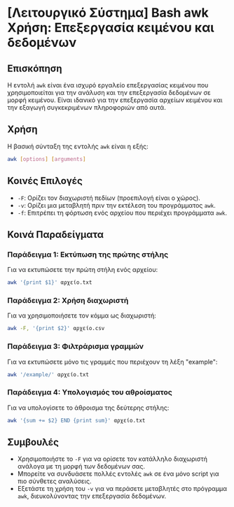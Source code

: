 # [Λειτουργικό Σύστημα] Bash awk Χρήση: Επεξεργασία κειμένου και δεδομένων

## Επισκόπηση
Η εντολή `awk` είναι ένα ισχυρό εργαλείο επεξεργασίας κειμένου που χρησιμοποιείται για την ανάλυση και την επεξεργασία δεδομένων σε μορφή κειμένου. Είναι ιδανικό για την επεξεργασία αρχείων κειμένου και την εξαγωγή συγκεκριμένων πληροφοριών από αυτά.

## Χρήση
Η βασική σύνταξη της εντολής `awk` είναι η εξής:

```bash
awk [options] [arguments]
```

## Κοινές Επιλογές
- `-F`: Ορίζει τον διαχωριστή πεδίων (προεπιλογή είναι ο χώρος).
- `-v`: Ορίζει μια μεταβλητή πριν την εκτέλεση του προγράμματος `awk`.
- `-f`: Επιτρέπει τη φόρτωση ενός αρχείου που περιέχει προγράμματα `awk`.

## Κοινά Παραδείγματα

### Παράδειγμα 1: Εκτύπωση της πρώτης στήλης
Για να εκτυπώσετε την πρώτη στήλη ενός αρχείου:

```bash
awk '{print $1}' αρχείο.txt
```

### Παράδειγμα 2: Χρήση διαχωριστή
Για να χρησιμοποιήσετε τον κόμμα ως διαχωριστή:

```bash
awk -F, '{print $2}' αρχείο.csv
```

### Παράδειγμα 3: Φιλτράρισμα γραμμών
Για να εκτυπώσετε μόνο τις γραμμές που περιέχουν τη λέξη "example":

```bash
awk '/example/' αρχείο.txt
```

### Παράδειγμα 4: Υπολογισμός του αθροίσματος
Για να υπολογίσετε το άθροισμα της δεύτερης στήλης:

```bash
awk '{sum += $2} END {print sum}' αρχείο.txt
```

## Συμβουλές
- Χρησιμοποιήστε το `-F` για να ορίσετε τον κατάλληλο διαχωριστή ανάλογα με τη μορφή των δεδομένων σας.
- Μπορείτε να συνδυάσετε πολλές εντολές `awk` σε ένα μόνο script για πιο σύνθετες αναλύσεις.
- Εξετάστε τη χρήση του `-v` για να περάσετε μεταβλητές στο πρόγραμμα `awk`, διευκολύνοντας την επεξεργασία δεδομένων.
